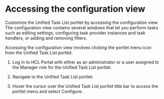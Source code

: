 # Accessing the configuration view

Customize the Unified Task List portlet by accessing the configuration view. The configuration view contains several windows that let you perform tasks such as editing settings, configuring task provider instances and task handlers, or adding and removing filters.

Accessing the configuration view involves clicking the portlet menu icon from the Unified Task List portlet.

1.  Log in to HCL Portal with either as an administrator or a user assigned to the Manager role for the Unified Task List portlet.

2.  Navigate to the Unified Task List portlet.

3.  Hover the cursor over the Unified Task List portlet title bar to access the portlet menu and select Configure.



